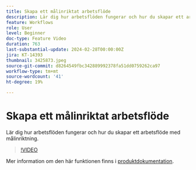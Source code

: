 ```yaml
---
title: Skapa ett målinriktat arbetsflöde
description: Lär dig hur arbetsflöden fungerar och hur du skapar ett arbetsflöde med målinriktning.
feature: Workflows
role: User
level: Beginner
doc-type: Feature Video
duration: 763
last-substantial-update: 2024-02-28T00:00:00Z
jira: KT-14393
thumbnail: 3425873.jpeg
source-git-commit: d8264549fbc342889992378fa51dd0759262ca97
workflow-type: tm+mt
source-wordcount: '41'
ht-degree: 19%

---
```



# Skapa ett målinriktat arbetsflöde

Lär dig hur arbetsflöden fungerar och hur du skapar ett arbetsflöde med målinriktning.

>[!VIDEO](https://video.tv.adobe.com/v/3425873/?learn=on)


Mer information om den här funktionen finns i [produktdokumentation](https://experienceleague.adobe.com/docs/campaign-web/v8/wf/gs-workflows.html).
